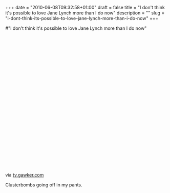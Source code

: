 +++
date = "2010-06-08T09:32:58+01:00"
draft = false
title = "I don't think it's possible to love Jane Lynch more than I do now"
description = ""
slug = "i-dont-think-its-possible-to-love-jane-lynch-more-than-i-do-now"
+++

#"I don't think it's possible to love Jane Lynch more than I do now"


 <div class="posterous_bookmarklet_entry">
 <object height="412" classid="" width="500" codebase="http://download.macromedia.com/pub/shockwave/cabs/flash/swflash.cab#version=6,0,40,0" style="float: left; margin-right: 1em; margin-bottom: 1em;"><param name="movie" value="http://www.youtube.com/v/8QzmtZQMqso&amp;hl=en&amp;fs=1&amp;fmt=22" /><param name="allowFullScreen" value="true" /><param name="allowScriptAccess" value="always" /><embed src="http://www.youtube.com/v/8QzmtZQMqso&amp;hl=en&amp;fs=1&amp;fmt=22" pluginspage="http://www.adobe.com/go/getflashplayer" allowfullscreen="true" type="application/x-shockwave-flash" allowscriptaccess="always" height="412" width="500" /></object><div class="posterous_quote_citation">via <a href="http://tv.gawker.com/5557655/jane-lynch-damn-you-gizmodo">tv.gawker.com</a></div>
 <p>Clusterbombs going off in my pants.</p></div>
 